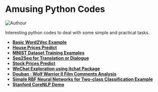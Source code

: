 # Amusing Python Codes

![Authour](https://img.shields.io/badge/Author-Zhang%20Hao%20(Isaac%20Changhau)-blue.svg)

Interesting python codes to deal with some simple and practical tasks.

- [**Basic Word2Vec Example**](/basic_word2vec_example)
- [**House Prices Predict**](/house_prices_predict)
- [**MNIST Dataset Training Examples**](/mnist_dataset_training_examples)
- [**Seq2Seq for Translation or Dialogue**](/seq2seq_translate_dialogue)
- [**Stock Prices Predict**](/stock_prices_predict)
- [**WeChat Exploration using itchat Package**](/wechat_exploration)
- [**Douban · Wolf Warrior II Film Comments Analysis**](/wolf_warriors_ii)
- [**Simple RBF Neural Networks for Two-class Classification Example**](/rbf_networks_classification)
- [**Stanford CoreNLP Demo**](/stanford_corenlp_demo)

